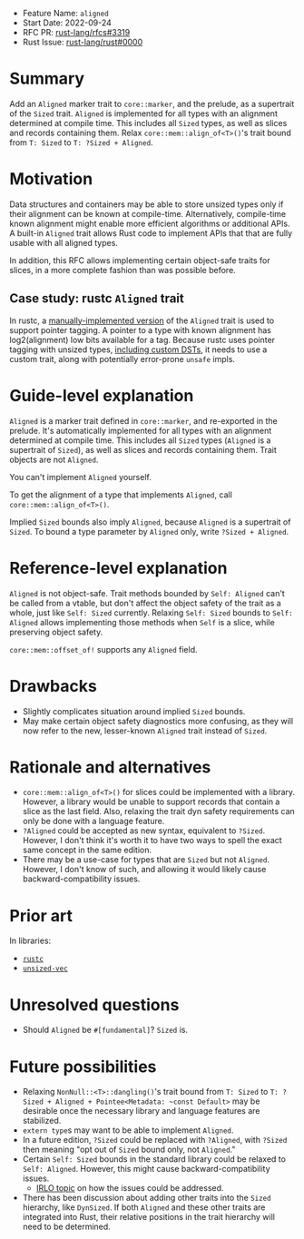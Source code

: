- Feature Name: `aligned`
- Start Date: 2022-09-24
- RFC PR: [rust-lang/rfcs#3319](https://github.com/rust-lang/rfcs/pull/3319)
- Rust Issue: [rust-lang/rust#0000](https://github.com/rust-lang/rust/issues/0000)

# Summary

Add an `Aligned` marker trait to `core::marker`, and the prelude, as a supertrait of the `Sized` trait. `Aligned` is implemented for all types with an alignment determined at compile time. This includes all `Sized` types, as well as slices and records containing them. Relax `core::mem::align_of<T>()`'s trait bound from `T: Sized` to `T: ?Sized + Aligned`.

# Motivation

Data structures and containers may be able to store unsized types only if their alignment can be known at compile-time. Alternatively, compile-time known alignment might enable more efficient algorithms or additional APIs. A built-in `Aligned` trait allows Rust code to implement APIs that that are fully usable with all aligned types.

In addition, this RFC allows implementing certain object-safe traits for slices, in a more complete fashion than was possible before.

## Case study: rustc `Aligned` trait

In rustc, a [manually-implemented version](https://github.com/rust-lang/rust/blob/a76ec181fba25f9fe64999ec2ae84bdc393560f2/compiler/rustc_data_structures/src/aligned.rs#L22-L25) of the `Aligned` trait is used to support pointer tagging. A pointer to a type with known alignment has log2(alignment) low bits available for a tag. Because rustc uses pointer tagging with unsized types, [including custom DSTs](https://github.com/rust-lang/rust/blob/a76ec181fba25f9fe64999ec2ae84bdc393560f2/compiler/rustc_middle/src/ty/list.rs#L222-L232), it needs to use a custom trait, along with potentially error-prone `unsafe` impls.

# Guide-level explanation

`Aligned` is a marker trait defined in `core::marker`, and re-exported in the prelude. It's automatically implemented for all types with an alignment determined at compile time. This includes all `Sized` types (`Aligned` is a supertrait of `Sized`), as well as slices and records containing them. Trait objects are not `Aligned`.

You can't implement `Aligned` yourself.

To get the alignment of a type that implements `Aligned`, call `core::mem::align_of<T>()`.

Implied `Sized` bounds also imply `Aligned`, because `Aligned` is a supertrait of `Sized`. To bound a type parameter by `Aligned` only, write `?Sized + Aligned`.

# Reference-level explanation

`Aligned` is not object-safe. Trait methods bounded by `Self: Aligned` can't be called from a vtable, but don't affect the object safety of the trait as a whole, just like `Self: Sized` currently.
Relaxing `Self: Sized` bounds to `Self: Aligned` allows implementing those methods when `Self` is a slice, while preserving object safety.

`core::mem::offset_of!` supports any `Aligned` field.

# Drawbacks

- Slightly complicates situation around implied `Sized` bounds.
- May make certain object safety diagnostics more confusing, as they will now refer to the new, lesser-known `Aligned` trait instead of `Sized`.

# Rationale and alternatives

- `core::mem::align_of<T>()` for slices could be implemented with a library. However, a library would be unable to support records that contain a slice as the last field. Also, relaxing the trait dyn safety requirements can only be done with a language feature.
- `?Aligned` could be accepted as new syntax, equivalent to `?Sized`. However, I don't think it's worth it to have two ways to spell the exact same concept in the same edition.
- There may be a use-case for types that are `Sized` but not `Aligned`. However, I don't know of such, and allowing it would likely cause backward-compatibility issues.

# Prior art

In libraries:

- [`rustc`](https://github.com/rust-lang/rust/blob/f9a6b71580cd53dd4491d9bb6400f7ee841d9c22/compiler/rustc_data_structures/src/aligned.rs#L22)
- [`unsized-vec`](https://github.com/Jules-Bertholet/unsized-vec/blob/278befae4c08db42ff77461e9d7ce30eccf0c5bc/src/marker.rs#L16)

# Unresolved questions

- Should `Aligned` be `#[fundamental]`? `Sized` is.

# Future possibilities

- Relaxing `NonNull::<T>::dangling()`'s trait bound from `T: Sized` to `T: ?Sized + Aligned + Pointee<Metadata: ~const Default>` may be desirable once the necessary library and language features are stabilized.
- `extern type`s may want to be able to implement `Aligned`.
- In a future edition, `?Sized` could be replaced with `?Aligned`, with `?Sized` then meaning "opt out of `Sized` bound only, not `Aligned`."
- Certain `Self: Sized` bounds in the standard library could be relaxed to `Self: Aligned`. However, this might cause backward-compatibility issues.
  - [IRLO topic](https://internals.rust-lang.org/t/removing-self-sized-and-backward-compatibility/17456) on how the issues could be addressed.
- There has been discussion about adding other traits into the `Sized` hierarchy, like `DynSized`. If both `Aligned` and these other traits are integrated into Rust, their relative positions in the trait hierarchy will need to be determined.

